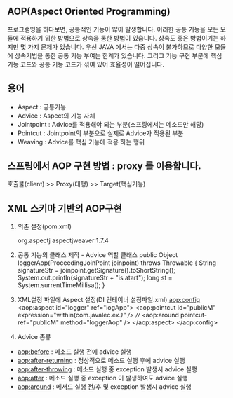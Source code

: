 ## AOP(Aspect Oriented Programming)
프로그램밍을 하다보면, 공통적인 기능이 많이 발생합니다. 이러한 공통 기능을 모든 모듈에 적용하기 위한 방법으로 상속을 통한 방법이 있습니다.
상속도 좋은 방법이기는 하지만 몇 가지 문제가 있습니다. 우선 JAVA 에서는 다중 상속이 불가하므로 다양한 모듈에 상속기법을 통한 공통 기능 부여는 한계가 있습니다.
그리고 기능 구현 부분에 핵심 기능 코드와 공통 기능 코드가 섞여 있어 효율성이 떨어집니다.

## 용어
- Aspect : 공통기능
- Advice : Aspect의 기능 자체
- Jointpoint : Advice를 적용해야 되는 부분(스프링에서는 메소드만 해당)
- Pointcut : Jointpoint의 부분으로 실제로 Advice가 적용된 부분
- Weaving : Advice를 핵심 기능에 적용 하는 행위

## 스프링에서 AOP 구현 방법 : proxy 를 이용합니다.
호출불(client) >> Proxy(대행) >> Target(핵심기능)

## XML 스키마 기반의 AOP구현
1. 의존 설정(pom.xml)
    <!--AOP-->
    <dependency>
        <groupId>org.aspectj</groupId>
        <artifactId>aspectjweaver</artifactId>
        <version>1.7.4</version>
    </dependency>
2. 공통 기능의 클래스 제작 - Advice 역할 클래스
    public Object loggerAop(ProceedingJoinPoint joinpoint) throws Throwable {
        String signatureStr = joinpoint.getSignature().toShortString();
        System.out.println(signatureStr + "is atart");
        long st = System.surrentTimeMillisa();
    }

3. XML설정 파일에 Aspect 설정(DI 컨테이너 설정파일.xml)
    <aop:config>
        <aop:aspect id="logger" ref="logApp">
            <aop:pointcut id="publicM" expression="within(com.javalec.ex.*)" />     //*<!-- 적용대상 범위,  -->
            <aop:around pointcut-ref="publicM" method="loggerAop" />    <!--around 는 핵심기능 실행되기전/후에 공통기능 수행, 어떠 메소드를 aop로 쓴건지-->
        </aop:aspect>
    </aop:config>

4. Advice 종류
- <aop:before> : 메소드 실행 전에 advice 실행
- <aop:after-returning> : 정상적으로 메소드 실행 후에 advice 실행
- <aop:after-throwing> : 메소드 실행 중 exception 발생시 advice 실행
- <aop:after> : 메소드 실행 중 exception 이 발생하여도 advice 실행
- <aop:around> : 메서드 실행 전/후 및 exception 발생시 advice 실행
